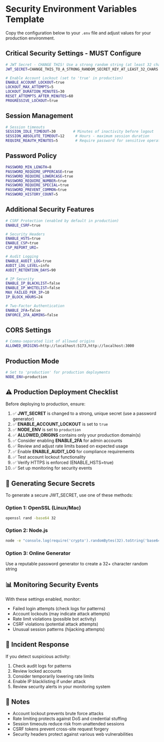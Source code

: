# Security Environment Variables Template

Copy the configuration below to your `.env` file and adjust values for your production environment.

## Critical Security Settings - MUST Configure

```bash
# JWT Secret - CHANGE THIS! Use a strong random string (at least 32 characters)
JWT_SECRET=CHANGE_THIS_TO_A_STRONG_RANDOM_SECRET_KEY_AT_LEAST_32_CHARS

# Enable Account Lockout (set to 'true' in production)
ENABLE_ACCOUNT_LOCKOUT=true
LOCKOUT_MAX_ATTEMPTS=5
LOCKOUT_DURATION_MINUTES=30
RESET_ATTEMPTS_AFTER_MINUTES=60
PROGRESSIVE_LOCKOUT=true
```

## Session Management

```bash
# Session timeouts
SESSION_IDLE_TIMEOUT=30        # Minutes of inactivity before logout
SESSION_ABSOLUTE_TIMEOUT=12     # Hours - maximum session duration
REQUIRE_REAUTH_MINUTES=5        # Require password for sensitive operations
```

## Password Policy

```bash
PASSWORD_MIN_LENGTH=8
PASSWORD_REQUIRE_UPPERCASE=true
PASSWORD_REQUIRE_LOWERCASE=true
PASSWORD_REQUIRE_NUMBER=true
PASSWORD_REQUIRE_SPECIAL=true
PASSWORD_PREVENT_COMMON=true
PASSWORD_HISTORY_COUNT=5
```

## Additional Security Features

```bash
# CSRF Protection (enabled by default in production)
ENABLE_CSRF=true

# Security Headers
ENABLE_HSTS=true
ENABLE_CSP=true
CSP_REPORT_URI=

# Audit Logging
ENABLE_AUDIT_LOG=true
AUDIT_LOG_LEVEL=info
AUDIT_RETENTION_DAYS=90

# IP Security
ENABLE_IP_BLACKLIST=false
ENABLE_IP_WHITELIST=false
MAX_FAILED_PER_IP=10
IP_BLOCK_HOURS=24

# Two-Factor Authentication
ENABLE_2FA=false
ENFORCE_2FA_ADMINS=false
```

## CORS Settings

```bash
# Comma-separated list of allowed origins
ALLOWED_ORIGINS=http://localhost:5173,http://localhost:3000
```

## Production Mode

```bash
# Set to 'production' for production deployments
NODE_ENV=production
```

## ⚠️ Production Deployment Checklist

Before deploying to production, ensure:

1. ✅ **JWT_SECRET** is changed to a strong, unique secret (use a password generator)
2. ✅ **ENABLE_ACCOUNT_LOCKOUT** is set to `true`
3. ✅ **NODE_ENV** is set to `production`
4. ✅ **ALLOWED_ORIGINS** contains only your production domain(s)
5. ✅ Consider enabling **ENABLE_2FA** for admin accounts
6. ✅ Review and adjust rate limits based on expected usage
7. ✅ Enable **ENABLE_AUDIT_LOG** for compliance requirements
8. ✅ Test account lockout functionality
9. ✅ Verify HTTPS is enforced (ENABLE_HSTS=true)
10. ✅ Set up monitoring for security events

## 🔐 Generating Secure Secrets

To generate a secure JWT_SECRET, use one of these methods:

### Option 1: OpenSSL (Linux/Mac)
```bash
openssl rand -base64 32
```

### Option 2: Node.js
```bash
node -e "console.log(require('crypto').randomBytes(32).toString('base64'))"
```

### Option 3: Online Generator
Use a reputable password generator to create a 32+ character random string

## 📊 Monitoring Security Events

With these settings enabled, monitor:
- Failed login attempts (check logs for patterns)
- Account lockouts (may indicate attack attempts)
- Rate limit violations (possible bot activity)
- CSRF violations (potential attack attempts)
- Unusual session patterns (hijacking attempts)

## 🚨 Incident Response

If you detect suspicious activity:
1. Check audit logs for patterns
2. Review locked accounts
3. Consider temporarily lowering rate limits
4. Enable IP blacklisting if under attack
5. Review security alerts in your monitoring system

## 📝 Notes

- Account lockout prevents brute force attacks
- Rate limiting protects against DoS and credential stuffing
- Session timeouts reduce risk from unattended sessions
- CSRF tokens prevent cross-site request forgery
- Security headers protect against various web vulnerabilities


